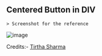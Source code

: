 ## Centered Button in DIV

    > Screenshot for the reference

![image](https://github.com/user-attachments/assets/ed947331-e39c-4580-b57b-99b260ce079f)


Credits:- [Tirtha Sharma](https://github.com/genze121 "Tirtha Sharma")
